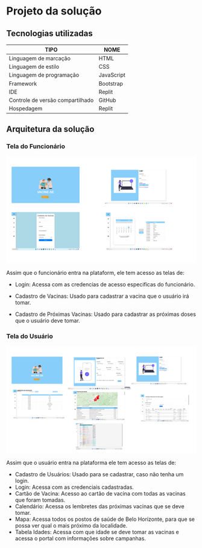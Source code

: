 # Projeto da solução

## Tecnologias utilizadas
| TIPO | NOME |
|------|------|
| Linguagem de marcação | HTML |
| Linguagem de estilo | CSS |
| Linguagem de programação | JavaScript |
| Framework | Bootstrap |
| IDE | Replit |
| Controle de versão compartilhado | GitHub |
| Hospedagem | Replit |


## Arquitetura da solução

### Tela do Funcionário
![Documentação](images/TelaFuncionario.png)

Assim que o funcionário entra na plataform, ele tem acesso as telas de:
- Login: Acessa com as credencias de acesso especificas do funcionário.
  
- Cadastro de Vacinas: Usado para cadastrar a vacina que o usuário irá tomar.

- Cadastro de Próximas Vacinas: Usado para cadastrar as próximas doses que o usuário deve tomar.

### Tela do Usuário
![Documentação](images/TelaUsuario.png)

Assim que o usuário entra na plataforma ele tem acesso as telas de:
- Cadastro de Usuários: Usado para se cadastrar, caso não tenha um login.
- Login: Acessa com as credenciais cadastradas.
- Cartão de Vacina: Acesso ao cartão de vacina com todas as vacinas que foram tomadas.
- Calendário: Acessa os lembretes das próximas vacinas que se deve tomar.
- Mapa: Acessa todos os postos de saúde de Belo Horizonte, para que se possa ver qual o mais próximo da localidade.
- Tabela Idades: Acessa com que idade se deve tomar as vacinas e acessa o portal com informações sobre campanhas.
